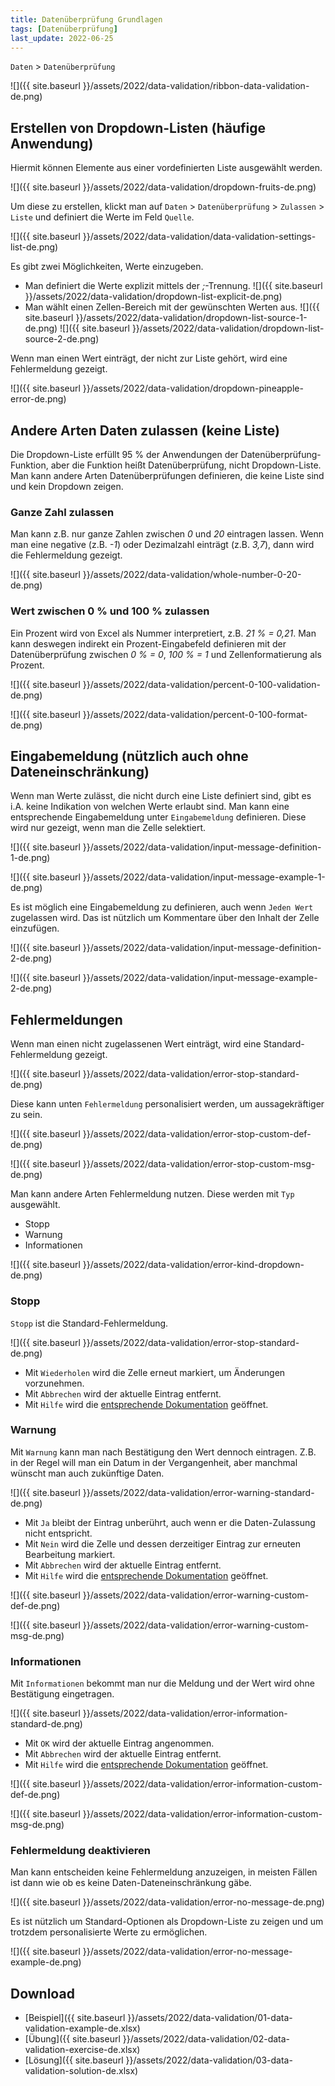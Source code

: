 ```yaml
---
title: Datenüberprüfung Grundlagen
tags: [Datenüberprüfung]
last_update: 2022-06-25
---
```


`Daten` > `Datenüberprüfung`

![]({{ site.baseurl }}/assets/2022/data-validation/ribbon-data-validation-de.png)

## Erstellen von Dropdown-Listen (häufige Anwendung)


Hiermit können Elemente aus einer vordefinierten Liste ausgewählt werden.

![]({{ site.baseurl }}/assets/2022/data-validation/dropdown-fruits-de.png)

Um diese zu erstellen, klickt man auf `Daten` > `Datenüberprüfung` > `Zulassen` > `Liste` und definiert die Werte im Feld `Quelle`.

![]({{ site.baseurl }}/assets/2022/data-validation/data-validation-settings-list-de.png)

Es gibt zwei Möglichkeiten, Werte einzugeben.

- Man definiert die Werte explizit mittels der *;*-Trennung.
![]({{ site.baseurl }}/assets/2022/data-validation/dropdown-list-explicit-de.png)
- Man wählt einen Zellen-Bereich mit der gewünschten Werten aus.
![]({{ site.baseurl }}/assets/2022/data-validation/dropdown-list-source-1-de.png)
![]({{ site.baseurl }}/assets/2022/data-validation/dropdown-list-source-2-de.png)

Wenn man einen Wert einträgt, der nicht zur Liste gehört, wird eine Fehlermeldung gezeigt.

![]({{ site.baseurl }}/assets/2022/data-validation/dropdown-pineapple-error-de.png)
 

## Andere Arten Daten zulassen (keine Liste)

Die Dropdown-Liste erfüllt 95 % der Anwendungen der Datenüberprüfung-Funktion, aber die Funktion heißt Datenüberprüfung, nicht Dropdown-Liste. 
Man kann andere Arten Datenüberprüfungen definieren, die keine Liste sind und kein Dropdown zeigen. 

### Ganze Zahl zulassen

Man kann z.B. nur ganze Zahlen zwischen *0* und *20* eintragen lassen.
Wenn man eine negative (z.B. *-1*) oder Dezimalzahl einträgt (z.B. *3,7*), dann wird die Fehlermeldung gezeigt.

![]({{ site.baseurl }}/assets/2022/data-validation/whole-number-0-20-de.png)

### Wert zwischen 0 % und 100 % zulassen

Ein Prozent wird von Excel als Nummer interpretiert, z.B. *21 % = 0,21*. 
Man kann deswegen indirekt ein Prozent-Eingabefeld definieren mit der Datenüberprüfung zwischen *0 % = 0*, *100 % = 1* und Zellenformatierung als Prozent.

![]({{ site.baseurl }}/assets/2022/data-validation/percent-0-100-validation-de.png)

![]({{ site.baseurl }}/assets/2022/data-validation/percent-0-100-format-de.png)

## Eingabemeldung (nützlich auch ohne Dateneinschränkung)

Wenn man Werte zulässt, die nicht durch eine Liste definiert sind, gibt es i.A. keine Indikation von welchen Werte erlaubt sind.
Man kann eine entsprechende Eingabemeldung unter `Eingabemeldung` definieren.
Diese wird nur gezeigt, wenn man die Zelle selektiert.

![]({{ site.baseurl }}/assets/2022/data-validation/input-message-definition-1-de.png)

![]({{ site.baseurl }}/assets/2022/data-validation/input-message-example-1-de.png)

Es ist möglich eine Eingabemeldung zu definieren, auch wenn `Jeden Wert` zugelassen wird.
Das ist nützlich um Kommentare über den Inhalt der Zelle einzufügen.

![]({{ site.baseurl }}/assets/2022/data-validation/input-message-definition-2-de.png)

![]({{ site.baseurl }}/assets/2022/data-validation/input-message-example-2-de.png)

## Fehlermeldungen

Wenn man einen nicht zugelassenen Wert einträgt, wird eine Standard-Fehlermeldung gezeigt.

![]({{ site.baseurl }}/assets/2022/data-validation/error-stop-standard-de.png)

Diese kann unten `Fehlermeldung` personalisiert werden, um aussagekräftiger zu sein.

![]({{ site.baseurl }}/assets/2022/data-validation/error-stop-custom-def-de.png)

![]({{ site.baseurl }}/assets/2022/data-validation/error-stop-custom-msg-de.png)

Man kann andere Arten Fehlermeldung nutzen. 
Diese werden mit `Typ` ausgewählt.
- Stopp
- Warnung
- Informationen

![]({{ site.baseurl }}/assets/2022/data-validation/error-kind-dropdown-de.png)

### Stopp

`Stopp` ist die Standard-Fehlermeldung.

![]({{ site.baseurl }}/assets/2022/data-validation/error-stop-standard-de.png)

- Mit `Wiederholen` wird die Zelle erneut markiert, um Änderungen vorzunehmen. 
- Mit `Abbrechen` wird der aktuelle Eintrag entfernt.
- Mit `Hilfe` wird die [entsprechende Dokumentation](https://support.microsoft.com/de-de/office/anwenden-von-daten%C3%BCberpr%C3%BCfung-auf-zellen-29fecbcc-d1b9-42c1-9d76-eff3ce5f7249) geöffnet.

### Warnung

Mit `Warnung` kann man nach Bestätigung den Wert dennoch eintragen.
Z.B. in der Regel will man ein Datum in der Vergangenheit, aber manchmal wünscht man auch zukünftige Daten.

![]({{ site.baseurl }}/assets/2022/data-validation/error-warning-standard-de.png)

- Mit `Ja` bleibt der Eintrag unberührt, auch wenn er die Daten-Zulassung nicht entspricht.
- Mit `Nein` wird die Zelle und dessen derzeitiger Eintrag zur erneuten Bearbeitung markiert. 
- Mit `Abbrechen` wird der aktuelle Eintrag entfernt.
- Mit `Hilfe` wird die [entsprechende Dokumentation](https://support.microsoft.com/de-de/office/anwenden-von-daten%C3%BCberpr%C3%BCfung-auf-zellen-29fecbcc-d1b9-42c1-9d76-eff3ce5f7249) geöffnet.

![]({{ site.baseurl }}/assets/2022/data-validation/error-warning-custom-def-de.png)

![]({{ site.baseurl }}/assets/2022/data-validation/error-warning-custom-msg-de.png)

### Informationen

Mit `Informationen` bekommt man nur die Meldung und der Wert wird ohne Bestätigung eingetragen.

![]({{ site.baseurl }}/assets/2022/data-validation/error-information-standard-de.png)

- Mit `OK` wird der aktuelle Eintrag angenommen.
- Mit `Abbrechen` wird der aktuelle Eintrag entfernt.
- Mit `Hilfe` wird die [entsprechende Dokumentation](https://support.microsoft.com/de-de/office/anwenden-von-daten%C3%BCberpr%C3%BCfung-auf-zellen-29fecbcc-d1b9-42c1-9d76-eff3ce5f7249) geöffnet.

![]({{ site.baseurl }}/assets/2022/data-validation/error-information-custom-def-de.png)

![]({{ site.baseurl }}/assets/2022/data-validation/error-information-custom-msg-de.png)

### Fehlermeldung deaktivieren

Man kann entscheiden keine Fehlermeldung anzuzeigen, in meisten Fällen ist dann wie ob es keine Daten-Dateneinschränkung gäbe.

![]({{ site.baseurl }}/assets/2022/data-validation/error-no-message-de.png)

Es ist nützlich um Standard-Optionen als Dropdown-Liste zu zeigen und um trotzdem personalisierte Werte zu ermöglichen.

![]({{ site.baseurl }}/assets/2022/data-validation/error-no-message-example-de.png)

## Download

- [Beispiel]({{ site.baseurl }}/assets/2022/data-validation/01-data-validation-example-de.xlsx)
- [Übung]({{ site.baseurl }}/assets/2022/data-validation/02-data-validation-exercise-de.xlsx)
- [Lösung]({{ site.baseurl }}/assets/2022/data-validation/03-data-validation-solution-de.xlsx)
